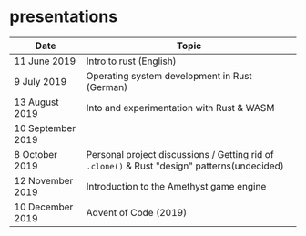 # presentations

Date | Topic
-----|--------
11 June 2019 | Intro to rust (English)
9 July 2019 | Operating system development in Rust (German)
13 August 2019 | Into and experimentation with Rust & WASM
10 September 2019 | 
8 October 2019 | Personal project discussions / Getting rid of `.clone()` & Rust "design" patterns(undecided)
12 November 2019 | Introduction to the Amethyst game engine
10 December 2019 | Advent of Code (2019)
